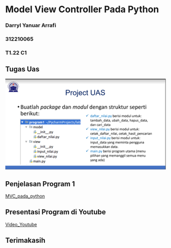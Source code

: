 # Model View Controller Pada Python

###             Darryl Yanuar Arrafi
###                 312210065
###                   T1.22 C1

## Tugas Uas
![gambar1](screenshot/project_uas.png)

## Penjelasan Program 1
[MVC_pada_python](penjelasan/MVC_pada_Python.pdf)

## Presentasi Program di Youtube
[Video_Youtube](https://www.youtube.com/watch?v=3dC9m7fZ63U)



## Terimakasih

[MVC_pada_python]: penjelasan/MVC_pada_Python.pdf
